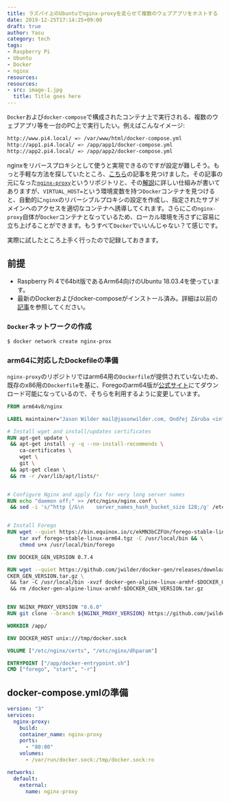```yaml
---
title: ラズパイ上のUbuntuでnginx-proxyを走らせて複数のウェブアプリをホストする
date: 2019-12-25T17:14:25+09:00
draft: true
author: Yasu
category: tech
tags:
- Raspberry Pi
- Ubuntu
- Docker
- nginx
resources:
resources:
- src: image-1.jpg
  title: Title goes here
---
```


`Docker`および`docker-compose`で構成されたコンテナ上で実行される、複数のウェブアプリ等を一台のPC上で実行したい。例えばこんなイメージ:

```bash
http://www.pi4.local/ => /var/www/html/docker-compose.yml
http://app1.pi4.local/ => /app/app1/docker-compose.yml
http://app2.pi4.local/ => /app/app2/docker-compose.yml
```

nginxをリバースプロキシとして使うと実現できるのですが設定が難しそう。もっと手軽な方法を探していたところ、[こちら](https://blog.ssdnodes.com/blog/host-multiple-websites-docker-nginx/)の記事を見つけました。その記事の元になった[`nginx-proxy`](https://github.com/jwilder/nginx-proxy)というリポジトリと、その[解説](http://jasonwilder.com/blog/2014/03/25/automated-nginx-reverse-proxy-for-docker/)に詳しい仕組みが書いてありますが、`VIRTUAL_HOST=`という環境変数を持つ`Docker`コンテナを見つけると、自動的に`nginx`のリバーシブルプロキシの設定を作成し、指定されたサブドメインへのアクセスを適切なコンテナへ誘導してくれます。さらにこの`nginx-proxy`自体が`Docker`コンテナとなっているため、ローカル環境を汚さずに容易に立ち上げることができます。もうすべて`Docker`でいいんじゃない？て感じです。

実際に試したところ上手く行ったので記録しておきます。

## 前提

- Raspberry Pi 4で64bit版であるArm64向けのUbuntu 18.03.4を使っています。
- 最新のDockerおよびdocker-composeがインストール済み。詳細は以前の[記事](/post/tech-raspberry-pi-4-ubuntu-docker/)を参照してください。

### `Docker`ネットワークの作成

```bash
$ docker network create nginx-prox
```

### arm64に対応したDockefileの準備

`nginx-proxy`のリポジトリではarm64用の`Dockerfile`が提供されていないため、既存のx86用の`Dockerfile`を基に、Foregoのarm64版が[公式サイト](https://dl.equinox.io/ddollar/forego/stable)にてダウンロード可能になっているので、そちらを利用するように変更しています。

```Dockerfile
FROM arm64v8/nginx

LABEL maintainer="Jason Wilder mail@jasonwilder.com, Ondřej Záruba <info@zaruba-ondrej.cz> (https://zaruba-ondrej.cz)"

# Install wget and install/updates certificates
RUN apt-get update \
 && apt-get install -y -q --no-install-recommends \
    ca-certificates \
    wget \
    git \
 && apt-get clean \
 && rm -r /var/lib/apt/lists/*


# Configure Nginx and apply fix for very long server names
RUN echo "daemon off;" >> /etc/nginx/nginx.conf \
 && sed -i 's/^http {/&\n    server_names_hash_bucket_size 128;/g' /etc/nginx/nginx.conf


# Install Forego
RUN wget --quiet https://bin.equinox.io/c/ekMN3bCZFUn/forego-stable-linux-arm64.tgz && \
	tar xvf forego-stable-linux-arm64.tgz -C /usr/local/bin && \
	chmod u+x /usr/local/bin/forego

ENV DOCKER_GEN_VERSION 0.7.4

RUN wget --quiet https://github.com/jwilder/docker-gen/releases/download/$DOCKER_GEN_VERSION/docker-gen-alpine-linux-armhf-$DO
CKER_GEN_VERSION.tar.gz \
 && tar -C /usr/local/bin -xvzf docker-gen-alpine-linux-armhf-$DOCKER_GEN_VERSION.tar.gz \
 && rm /docker-gen-alpine-linux-armhf-$DOCKER_GEN_VERSION.tar.gz


ENV NGINX_PROXY_VERSION "0.6.0"
RUN git clone --branch ${NGINX_PROXY_VERSION} https://github.com/jwilder/nginx-proxy.git /app

WORKDIR /app/

ENV DOCKER_HOST unix:///tmp/docker.sock

VOLUME ["/etc/nginx/certs", "/etc/nginx/dhparam"]

ENTRYPOINT ["/app/docker-entrypoint.sh"]
CMD ["forego", "start", "-r"]
```

## docker-compose.ymlの準備

```yaml
version: "3"
services:
  nginx-proxy:
    build: .
    container_name: nginx-proxy
    ports:
      - "80:80"
    volumes:
      - /var/run/docker.sock:/tmp/docker.sock:ro

networks:
  default:
    external:
      name: nginx-proxy
```      